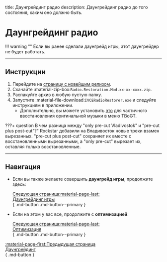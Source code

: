 title: Даунгрейдинг радио
description: Даунгрейдинг радио до того состояния, каким оно должно быть.

# Даунгрейдинг радио

!!! warning ""
    Если вы ранее сделали даунгрейд игры, этот даунгрейдер не будет работать.

---

<h2>Инструкции</h2> <a id="_2"></a>

1. Перейдите на [страницу с новейшим релизом](https://github.com/Tomasak/GTA-Downgraders/releases/iv-latest).
2. Скачайте :material-zip-box:`Radio.Restoration.Mod.xx-xx-xxxx.zip`.
3. Распакуйте архив в любую пустую папку.
4. Запустите :material-file-download:`IVCERadioRestorer.exe` и следуйте инструкциям в приложении.
   - Дополнительно, вы можете установить [это](https://www.nexusmods.com/gta4/mods/234/?tab=files&file_id=646) для частичного ввостановления оригинальной музыки в меню TBoGT.

???+ question В чем разница между "only pre-cut Vladivostok" и "pre-cut plus post-cut"?"
    Rockstar добавили на Владивосток новые треки взамен вырезанных. "pre-cut plus post-cut" сохраняет их вместе с восстановленными вырезанными, а "only pre-cut" вырезает их, оставляя только восстановленные.

---

<h2>Навигация</h2> <a id="_3"></a>

<div class="grid cards" markdown>

- Если вы также желаете совершить **даунгрейд игры**, продолжите здесь:

     [Следующая страница:material-page-last:<br>Даунгрейдинг игры</br>](downgrading-the-game.md){ .md-button .md-button--primary }

- Если на этом у вас все, продолжите с **оптимизацией**:

     [Следующая страница:material-page-last:<br>Оптимизация</br>](../optimization.md){ .md-button .md-button--primary }

</div>

[:material-page-first:Предыдущая страница <br>Даунгрейдинг</br>](index.md){ .md-button }
